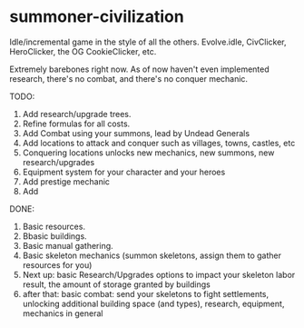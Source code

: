 # summoner-civilization
Idle/incremental game in the style of all the others. Evolve.idle, CivClicker, HeroClicker, the OG CookieClicker, etc.

Extremely barebones right now. As of now haven't even implemented research, there's no combat, and there's no conquer mechanic.

TODO:
1. Add research/upgrade trees.
2. Refine formulas for all costs.
3. Add Combat using your summons, lead by Undead Generals
4. Add locations to attack and conquer such as villages, towns, castles, etc
5. Conquering locations unlocks new mechanics, new summons, new research/upgrades
6. Equipment system for your character and your heroes
8. Add prestige mechanic
9. Add 

DONE:
1. Basic resources.
2. Bbasic buildings.
3. Basic manual gathering.
4. Basic skeleton mechanics (summon skeletons, assign them to gather resources for you)
5. Next up: basic Research/Upgrades options to impact your skeleton labor result, the amount of storage granted by buildings
6. after that: basic combat: send your skeletons to fight settlements, unlocking additional building space (and types), research, equipment, mechanics in general
